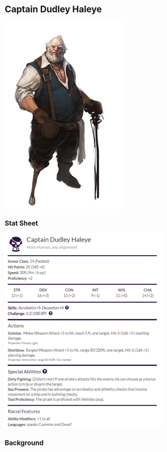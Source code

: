 # Captain Dudley Haleye
![Dudley Haleye](https://github.com/CGavinMullis/Oliran-Github/blob/main/Characters/NPCs/VINPCs/Dudley-Haleye-Boat-Captain/Dudley-Haleye-Boat-Captain-Trans.png)

## Stat Sheet
![Dudley Haleye Stats](https://github.com/CGavinMullis/Oliran-Github/blob/main/Characters/NPCs/VINPCs/Dudley-Haleye-Boat-Captain/Dudley-Haleye-Boat-Captain-Stats.png)

## Background
